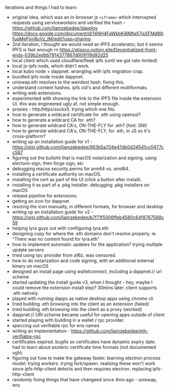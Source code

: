 

iterations and things I had to learn:

- original idea, which was an in-browser js `<iframe>` which intercepted requests using serviceworkers and verified the hash - https://github.com/liamzebedee/dapploy https://docs.google.com/document/d/14NH4FaWkbKjBMfaX7jsSFMd8lhfuqMeFjjyj8uVz_tM/edit?usp=sharing
- 2nd iteration, I thought we would need an IPFS accelerator, but it seems IPFS is fast enough rn https://glissco.notion.site/Decentralized-front-ends-039b2edbb7914377867d609119d92d25
- local client which used cloudflare/fleek ipfs (until we got rate-limited)
- local js-ipfs node, which didn't work.
- local kubo node + dappnet. wrangling with ipfs migration crap.
- bundled ipfs node inside dappnet.
- uniswap.eth resolves to the weirdest hash. fixing this.
- understand content hashes. ipfs cid's and different multiformats.
- writing web extensions.
- experimented with showing the link to the IPFS file inside the extension UI. this was engineered ugly af. not simple enough.
- proxies - http/https/socks5. trying which one fits.
- how to generate a wildcard certificate for .eth using openssl?
- how to generate a wildcard CA for .eth?
- how to generate wildcard CA's, ON-THE-FLY for .eth? (hint: SNI)
- how to generate wildcard CA's, ON-THE-FLY, for .eth, in JS so it's cross-platform?
- writing up an installation guide for v1 - https://gist.github.com/liamzebedee/963b5a704e47db0d34541cc0477cc587
- figuring out the bullshit that is macOS notarization and signing. using electorn-sign, then forge sign, etc
- debugging macos security perms for arm64 vs. amd64.
- installing a certificate authority on macOS.
- installing the cert as part of the UI (click a button after install).
- installing it as part of a .pkg installer. debugging .pkg installers on macOS
- release pipeline for extensions.
- getting an icon for dappnet
- resizing the icon manually, in different formats, for browser and desktop
- writing up an installation guide for v2 - https://gist.github.com/liamzebedee/b7f71f5006ffeb4580c64f8767568c59
- helping lyra guys out with configuring lyra.eth
- designing copy for where the .eth domains don't resolve properly. ie. "There was no content found for lyra.eth"
- how to implement automatic updates for the application? trying multiple update servers
- tried using rpc provider from a16z. was censored.
- how to do notarization and code signing, with an additional external binary on macOS
- designed an install page using walletconnect, including a dappnet:// url scheme
- started updating the install guide v3, when I thought - hey, maybe I could remove the extension install step? 30mins later. client supports .eth natively.
- played with running dapps as native desktop apps using chrome cli
- tried building .eth browsing into the client as an extension (failed)
- tried building .eth browsing into the client as a proxy (worked)
- dappnet:// URI scheme became useful for opening apps outside of client
- started playing with building in a wallet / rpc provider.
- speccing out verifiable rpc for ens names
- writing an implementation - https://github.com/liamzebedee/eth-verifiable-rpc
- certificates expired. bugfix so certificates have dynamic expiry date. had to learn about esoteric certificate time formats (not documented ugh).
- figuring out how to make the gateway faster. learning electron process model. trying workers. trying fork/spawn. realising these won't work since ipfs-http-client detects and then requires electron. replacing ipfs-http-client
- randomly fixing things that have changeed since 4mo ago - uniswap, ens